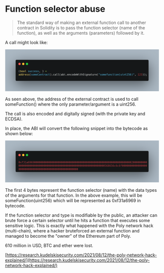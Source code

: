 # Function selector abuse

> The standard way of making an external function call to another contract in Solidity is to pass the function selector (name of the function), as well as the arguments (parameters) followed by it.

A call might look like: 

![1680547234982](image/FunctionSelectorAbuse/1680547234982.png)

As seen above, the address of the external contract is used to call someFunction() where the only parameter/argument is a uint256.

The call is also encoded and digitally signed (with the private key and ECDSA).

In place, the ABI will convert the following snippet into the bytecode as shown below:

![1680547368133](image/FunctionSelectorAbuse/1680547368133.png)

The first 4 bytes represent the function selector (name) with the data types of the arguments for that function. In the above example, this will be someFunction(uint256) which will be represented as 0xf31a6969 in bytecode.

If the function selector and type is modifiable by the public, an attacker can brute force a certain selector until he hits a function that executes some sensitive logic. This is exactly what happened with the Poly network hack (multi-chain), where a hacker bruteforced an external function and managed to become the "owner" of the Ethereum part of Poly. 

610 million in USD, BTC and ether were lost.

[https://research.kudelskisecurity.com/2021/08/12/the-poly-network-hack-explained/](https://research.kudelskisecurity.com/2021/08/12/the-poly-network-hack-explained/)
